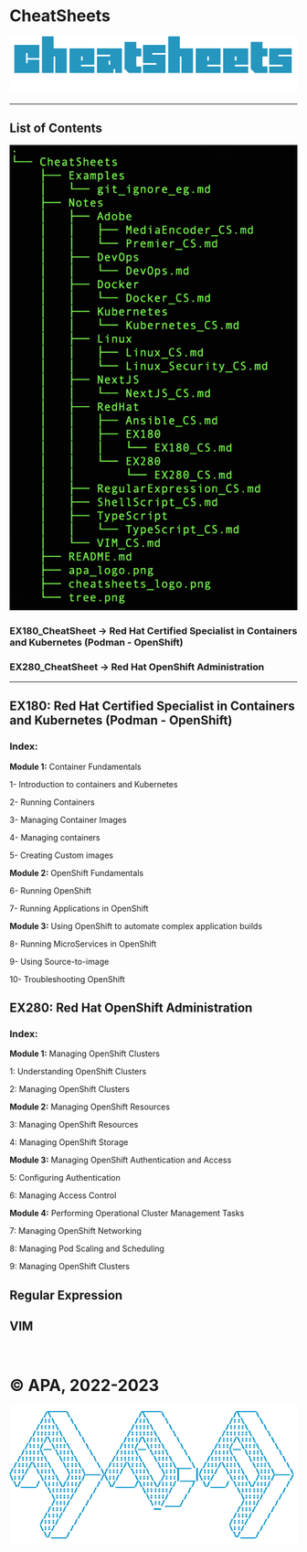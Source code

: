 # CheatSheets

![cheatsheets_logo.png](cheatsheets_logo.png)

---

## List of Contents

![tree.png](tree.png)

### **EX180_CheatSheet -> Red Hat Certified Specialist in Containers and Kubernetes** (Podman - OpenShift)

### **EX280_CheatSheet -> Red Hat OpenShift Administration**

---

## **EX180: Red Hat Certified Specialist in Containers and Kubernetes** (Podman - OpenShift)

### **Index:**

**Module 1:** Container Fundamentals

1- Introduction to containers and Kubernetes

2- Running Containers

3- Managing Container Images

4- Managing containers

5- Creating Custom images

**Module 2:** OpenShift Fundamentals

6- Running OpenShift

7- Running Applications in OpenShift

**Module 3:** Using OpenShift to automate complex application builds

8- Running MicroServices in OpenShift

9- Using Source-to-image

10- Troubleshooting OpenShift

##

## **EX280: Red Hat OpenShift Administration**

### **Index:**

**Module 1:** Managing OpenShift Clusters

1: Understanding OpenShift Clusters

2: Managing OpenShift Clusters

**Module 2:** Managing OpenShift Resources

3: Managing OpenShift Resources

4: Managing OpenShift Storage

**Module 3:** Managing OpenShift Authentication and Access

5: Configuring Authentication

6: Managing Access Control

**Module 4:** Performing Operational Cluster Management Tasks

7: Managing OpenShift Networking

8: Managing Pod Scaling and Scheduling

9: Managing OpenShift Clusters

##

## **Regular Expression**

## **VIM**

<br>

# **© APA, 2022-2023**

![apa_logo.png](apa_logo.png)
